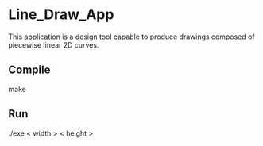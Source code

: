 # Line_Draw_App
This application is a design tool capable to produce drawings composed of piecewise linear 2D curves. 

## Compile 
make

## Run 
./exe < width > < height >